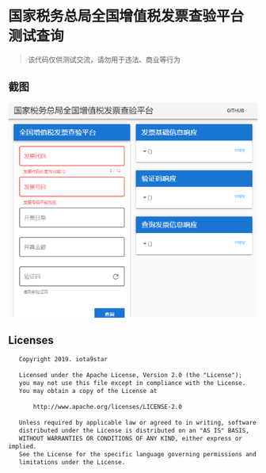# 国家税务总局全国增值税发票查验平台 测试查询

> 该代码仅供测试交流，请勿用于违法、商业等行为  

## 截图  
![页面](https://raw.githubusercontent.com/iota9star/fapiao-simple/master/art/art.png)

## Licenses
```
   Copyright 2019. iota9star

   Licensed under the Apache License, Version 2.0 (the "License");
   you may not use this file except in compliance with the License.
   You may obtain a copy of the License at

       http://www.apache.org/licenses/LICENSE-2.0

   Unless required by applicable law or agreed to in writing, software
   distributed under the License is distributed on an "AS IS" BASIS,
   WITHOUT WARRANTIES OR CONDITIONS OF ANY KIND, either express or implied.
   See the License for the specific language governing permissions and
   limitations under the License.
```
